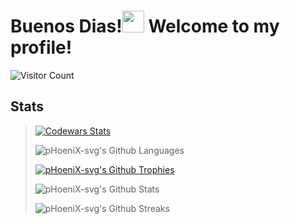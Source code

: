 # Buenos Dias!<img src="https://media.giphy.com/media/hvRJCLFzcasrR4ia7z/giphy.gif" width="35"> Welcome to my profile!

![Visitor Count](https://profile-counter.glitch.me/pHoeniX-svg/count.svg)

## Stats

> [![Codewars Stats](https://www.codewars.com/users/pHoeniX-svg/badges/large)](https://www.codewars.com/users/pHoeniX-svg)
>
> ![pHoeniX-svg's Github Languages](https://github-readme-stats.vercel.app/api/top-langs/?username=pHoeniX-svg&text_color=586069&layout=compact&hide_border=true&title_color=0366d6&count_private=true&include_all_commits=true&theme=tokyonight&show_icons=true)
>
> [![pHoeniX-svg's Github Trophies](https://github-profile-trophy.vercel.app/?username=pHoeniX-svg&theme=onedark&margin-w=15&margin-w=15&margin-h=15&no-bg=true&no-frame=true&row=2)](https://github.com/ryo-ma/github-profile-trophy)
>
> ![pHoeniX-svg's Github Stats](https://github-readme-stats.vercel.app/api?username=pHoeniX-svg&hide=prs&text_color=586069&layout=compact&hide_border=true&show_icons=true&theme=tokyonight)
>
> ![pHoeniX-svg's Github Streaks](https://github-readme-streak-stats.herokuapp.com/?user=phoenix-svg&text_color=586069&layout=compact&hide_border=true&title_color=0366d6&count_private=true&include_all_commits=true&theme=tokyonight&show_icons=true)
